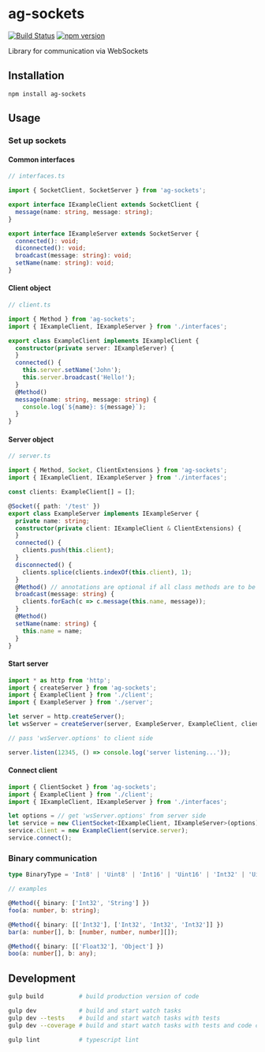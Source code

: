 ﻿# ag-sockets

[![Build Status](https://travis-ci.org/Agamnentzar/ag-sockets.svg)](https://travis-ci.org/Agamnentzar/ag-sockets)
[![npm version](https://badge.fury.io/js/ag-sockets.svg)](https://badge.fury.io/js/ag-sockets)

Library for communication via WebSockets

## Installation

```
npm install ag-sockets
```

## Usage

### Set up sockets

#### Common interfaces

```typescript
// interfaces.ts

import { SocketClient, SocketServer } from 'ag-sockets';

export interface IExampleClient extends SocketClient {
  message(name: string, message: string);
}

export interface IExampleServer extends SocketServer {
  connected(): void;
  diconnected(): void;
  broadcast(message: string): void;
  setName(name: string): void;
}
```

#### Client object

```typescript
// client.ts

import { Method } from 'ag-sockets';
import { IExampleClient, IExampleServer } from './interfaces';

export class ExampleClient implements IExampleClient {
  constructor(private server: IExampleServer) {
  }
  connected() {
    this.server.setName('John');
    this.server.broadcast('Hello!');
  }
  @Method()
  message(name: string, message: string) {
    console.log(`${name}: ${message}`);
  }
}
```

#### Server object

```typescript
// server.ts

import { Method, Socket, ClientExtensions } from 'ag-sockets';
import { IExampleClient, IExampleServer } from './interfaces';

const clients: ExampleClient[] = [];

@Socket({ path: '/test' })
export class ExampleServer implements IExampleServer {
  private name: string;
  constructor(private client: IExampleClient & ClientExtensions) {
  }
  connected() {
    clients.push(this.client);
  }
  disconnected() {
    clients.splice(clients.indexOf(this.client), 1);
  }
  @Method() // annotations are optional if all class methods are to be available
  broadcast(message: string) {
    clients.forEach(c => c.message(this.name, message));
  }
  @Method()
  setName(name: string) {
    this.name = name;
  }
}
```

#### Start server

```typescript
import * as http from 'http';
import { createServer } from 'ag-sockets';
import { ExampleClient } from './client';
import { ExampleServer } from './server';

let server = http.createServer();
let wsServer = createServer(server, ExampleServer, ExampleClient, client => new Server(client));

// pass 'wsServer.options' to client side

server.listen(12345, () => console.log('server listening...'));
```

#### Connect client

```typescript
import { ClientSocket } from 'ag-sockets';
import { ExampleClient } from './client';
import { IExampleClient, IExampleServer } from './interfaces';

let options = // get 'wsServer.options' from server side
let service = new ClientSocket<IExampleClient, IExampleServer>(options);
service.client = new ExampleClient(service.server);
service.connect();
```

### Binary communication

```typescript
type BinaryType = 'Int8' | 'Uint8' | 'Int16' | 'Uint16' | 'Int32' | 'Uint32' | 'Float32' | 'Float64' | 'Boolean' | 'String' | 'Object';

// examples

@Method({ binary: ['Int32', 'String'] })
foo(a: number, b: string);

@Method({ binary: [['Int32'], ['Int32', 'Int32', 'Int32']] })
bar(a: number[], b: [number, number, number][]);

@Method({ binary: [['Float32'], 'Object'] })
boo(a: number[], b: any);
```

## Development

```bash
gulp build          # build production version of code

gulp dev            # build and start watch tasks
gulp dev --tests    # build and start watch tasks with tests
gulp dev --coverage # build and start watch tasks with tests and code coverage

gulp lint           # typescript lint
```
